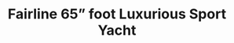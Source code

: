 ---
order: 48
image: "https://cdn.filestackcontent.com/DV4RRKXdSNqTNUYrX6yE/convert?cache=true&compress=true&quality=90&format=webp&w=1000&fit=max"
title:   Fairline 65” foot Luxurious Sport Yacht
infose: All ages • Up to 12 guests •2-4-8 Hours • Starting at $3,000
link: "https://fareharbor.com/embeds/book/boatingpuertoricotours/items/417497/calendar/2025/10/?asn=fhdn&asn-ref=turisteandoenpuertorico&ref=turisteandoenpuertorico&marketplace=yes&flow=no&full-items=yes"
---